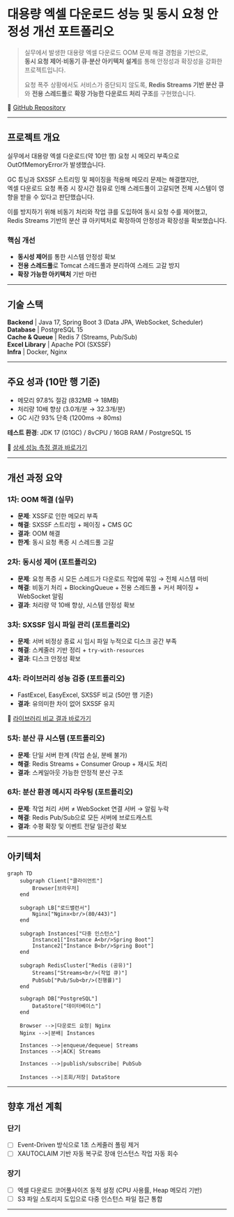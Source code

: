 # 대용량 엑셀 다운로드 성능 및 동시 요청 안정성 개선 포트폴리오

> 실무에서 발생한 대용량 엑셀 다운로드 OOM 문제 해결 경험을 기반으로,  
> **동시 요청 제어·비동기 큐·분산 아키텍처 설계**를 통해 안정성과 확장성을 강화한 프로젝트입니다.
>
> 요청 폭주 상황에서도 서비스가 중단되지 않도록,
> **Redis Streams 기반 분산 큐**와 **전용 스레드풀**로 **확장 가능한 다운로드 처리 구조**를 구현했습니다.

📎 [GitHub Repository](https://github.com/ji1007k/sb-excel-optimizer)

---

## 프로젝트 개요

실무에서 대용량 엑셀 다운로드(약 10만 행) 요청 시 메모리 부족으로 OutOfMemoryError가 발생했습니다.  

GC 튜닝과 SXSSF 스트리밍 및 페이징을 적용해 메모리 문제는 해결했지만,  
엑셀 다운로드 요청 폭증 시 장시간 점유로 인해 스레드풀이 고갈되면 전체 시스템이 영향을 받을 수 있다고 판단했습니다.

이를 방지하기 위해 비동기 처리와 작업 큐를 도입하여 동시 요청 수를 제어했고,  
Redis Streams 기반의 분산 큐 아키텍처로 확장하여 안정성과 확장성을 확보했습니다.

### 핵심 개선
- **동시성 제어**를 통한 시스템 안정성 확보
- **전용 스레드풀**로 Tomcat 스레드풀과 분리하여 스레드 고갈 방지
- **확장 가능한 아키텍처** 기반 마련

---

## 기술 스택

**Backend** | Java 17, Spring Boot 3 (Data JPA, WebSocket, Scheduler)  
**Database** | PostgreSQL 15  
**Cache & Queue** | Redis 7 (Streams, Pub/Sub)  
**Excel Library** | Apache POI (SXSSF)  
**Infra** | Docker, Nginx

---

## 주요 성과 (10만 행 기준)

- 메모리 97.8% 절감 (832MB → 18MB)
- 처리량 10배 향상 (3.0개/분 → 32.3개/분)
- GC 시간 93% 단축 (1200ms → 80ms)

**테스트 환경**: JDK 17 (G1GC) / 8vCPU / 16GB RAM / PostgreSQL 15

📎 [상세 성능 측정 결과 바로가기](./docs/performance-test-results.md)

---

## 개선 과정 요약

### 1차: OOM 해결 (실무)
- **문제**: XSSF로 인한 메모리 부족
- **해결**: SXSSF 스트리밍 + 페이징 + CMS GC
- **결과**: OOM 해결
- **한계**: 동시 요청 폭증 시 스레드풀 고갈

### 2차: 동시성 제어 (포트폴리오)
- **문제**: 요청 폭증 시 모든 스레드가 다운로드 작업에 묶임 → 전체 시스템 마비
- **해결**: 비동기 처리 + BlockingQueue + 전용 스레드풀 + 커서 페이징 + WebSocket 알림
- **결과**: 처리량 약 10배 향상, 시스템 안정성 확보

### 3차: SXSSF 임시 파일 관리 (포트폴리오)
- **문제**: 서버 비정상 종료 시 임시 파일 누적으로 디스크 공간 부족
- **해결**: 스케줄러 기반 정리 + `try-with-resources`
- **결과**: 디스크 안정성 확보

### 4차: 라이브러리 성능 검증 (포트폴리오)
- FastExcel, EasyExcel, SXSSF 비교 (50만 행 기준)
- **결과**: 유의미한 차이 없어 SXSSF 유지

📎 [라이브러리 비교 결과 바로가기](./docs/library-performance-analysis.md)

### 5차: 분산 큐 시스템 (포트폴리오)
- **문제**: 단일 서버 한계 (작업 손실, 분배 불가)
- **해결**: Redis Streams + Consumer Group + 재시도 처리
- **결과**: 스케일아웃 가능한 안정적 분산 구조

### 6차: 분산 환경 메시지 라우팅 (포트폴리오)
- **문제**: 작업 처리 서버 ≠ WebSocket 연결 서버 → 알림 누락
- **해결**: Redis Pub/Sub으로 모든 서버에 브로드캐스트
- **결과**: 수평 확장 및 이벤트 전달 일관성 확보

---

## 아키텍처

```mermaid
graph TD
    subgraph Client["클라이언트"]
        Browser[브라우저]
    end
    
    subgraph LB["로드밸런서"]
        Nginx["Nginx<br/>(80/443)"]
    end
    
    subgraph Instances["다중 인스턴스"]
        Instance1["Instance A<br/>Spring Boot"]
        Instance2["Instance B<br/>Spring Boot"]
    end
    
    subgraph RedisCluster["Redis (공유)"]
        Streams["Streams<br/>(작업 큐)"]
        PubSub["Pub/Sub<br/>(진행률)"]
    end
    
    subgraph DB["PostgreSQL"]
        DataStore["데이터베이스"]
    end
    
    Browser -->|다운로드 요청| Nginx
    Nginx -->|분배| Instances
    
    Instances -->|enqueue/dequeue| Streams
    Instances -->|ACK| Streams
    
    Instances -->|publish/subscribe| PubSub
    
    Instances -->|조회/저장| DataStore
```

---

## 향후 개선 계획

### 단기
- [ ] Event-Driven 방식으로 1초 스케줄러 폴링 제거
- [ ] XAUTOCLAIM 기반 자동 복구로 장애 인스턴스 작업 자동 회수

### 장기
- [ ] 엑셀 다운로드 코어풀사이즈 동적 설정 (CPU 사용률, Heap 메모리 기반)
- [ ] S3 파일 스토리지 도입으로 다중 인스턴스 파일 접근 통합

---
